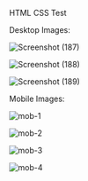 HTML CSS Test

Desktop Images:

![Screenshot (187)](https://github.com/shravanik03/ParallaxEffect/assets/121452880/2e932a2f-5fa8-45a6-a107-31949978e577)


![Screenshot (188)](https://github.com/shravanik03/ParallaxEffect/assets/121452880/f38517c1-0796-4e14-9540-2cfc6f281847)

![Screenshot (189)](https://github.com/shravanik03/ParallaxEffect/assets/121452880/97c292cf-4615-45a8-8adb-13d19513a04d)

Mobile Images:

![mob-1](https://github.com/shravanik03/ParallaxEffect/assets/121452880/809d751f-0571-4f1c-add8-d2fdf96e7345)

![mob-2](https://github.com/shravanik03/ParallaxEffect/assets/121452880/4c9d4e6a-93a6-4420-9bd8-22aaf6c94eed)

![mob-3](https://github.com/shravanik03/ParallaxEffect/assets/121452880/52267888-f942-48c1-ade2-acad237abd8b)

![mob-4](https://github.com/shravanik03/ParallaxEffect/assets/121452880/87d0b9dd-759b-4c65-8fb0-c885fa0e0641)

